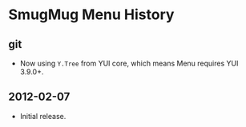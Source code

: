 SmugMug Menu History
====================

## git

* Now using `Y.Tree` from YUI core, which means Menu requires YUI 3.9.0+.

## 2012-02-07

* Initial release.
